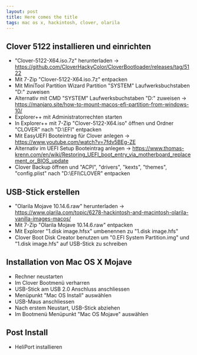 ```yaml
---
layout: post
title: Here comes the title
tags: mac os x, hackintosh, clover, olarila
---
```


## Clover 5122 installieren und einrichten

- "Clover-5122-X64.iso.7z" herunterladen -> https://github.com/CloverHackyColor/CloverBootloader/releases/tag/5122
- Mit 7-Zip "Clover-5122-X64.iso.7z" entpacken
- Mit MiniTool Partition Wizard Partition "SYSTEM" Laufwerksbuchstaben "D:" zuweisen
- Alternativ mit CMD "SYSTEM" Laufwerksbuchstaben "D:" zuweisen -> https://manjaro.site/how-to-mount-macos-efi-partition-from-windows-10/
- Explorer++ mit Administratorrechten starten
- In Explorer++ mit 7-Zip "Clover-5122-X64.iso" öffnen und Ordner "CLOVER" nach "D:\EFI" entpacken
- Mit EasyUEFI Booteintrag für Clover anlegen -> https://www.youtube.com/watch?v=7fdv5BEg-ZE
- Alternativ im UEFI Setup Booteintrag anlegen -> https://www.thomas-krenn.com/en/wiki/Restoring_UEFI_boot_entry_via_motherboard_replacement_or_BIOS_update 
- Clover Backup öffnen und "ACPI", "drivers", "kexts", "themes", "config.plist" nach "D:\EFI\CLOVER" entpacken

## USB-Stick erstellen

- "Olarila Mojave 10.14.6.raw" herunterladen -> https://www.olarila.com/topic/6278-hackintosh-and-macintosh-olarila-vanilla-images-macos/
- Mit 7-Zip "Olarila Mojave 10.14.6.raw" entpacken
- Mit Explorer "1.disk image.hfsx" umbenennen zu "1.disk image.hfs"
- Clover Boot Disk Creator benutzen um "0.EFI System Partition.img" und "1.disk image.hfs" auf USB-Stick zu schreiben

## Installation von Mac OS X Mojave

- Rechner neustarten
- Im Clover Bootmenü verharren
- USB-Stick am USB 2.0 Anschluss anschliessen
- Menüpunkt "Mac OS Install" auswählen
- USB-Maus anschliessen
- Nach erstem Neustart, USB-Stick abziehen
- Im Bootmenü Menüpunkt "Mac OS Mojave" auswählen

## Post Install

- HeliPort installieren
